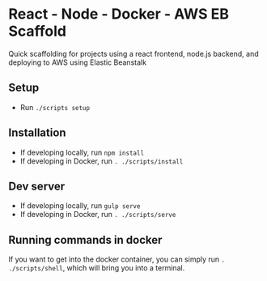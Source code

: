 # React - Node - Docker - AWS EB Scaffold
Quick scaffolding for projects using a react frontend, node.js backend, and deploying to AWS using Elastic Beanstalk

## Setup
- Run `./scripts setup`

## Installation
- If developing locally, run `npm install`
- If developing in Docker, run `. ./scripts/install`

## Dev server
- If developing locally, run `gulp serve`
- If developing in Docker, run `. ./scripts/serve`

## Running commands in docker
If you want to get into the docker container, you can simply run `. ./scripts/shell`, which will bring you into a terminal.
